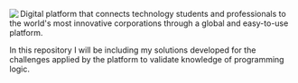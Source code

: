 <div>
  <div>
    <a href="https://www.beecrowd.com.br/judge/en/login">
      <img align="left" src="https://www.beecrowd.com.br/judge/img/5.0/logo-beecrowd.png">
    </a>
  </div>
  <div>
    </p>Digital platform that connects technology students and professionals to the world's most innovative corporations through a global and easy-to-use platform.</p>
    <p>In this repository I will be including my solutions developed for the challenges applied by the platform to validate knowledge of programming logic.</p>
  </div>
</div> 
